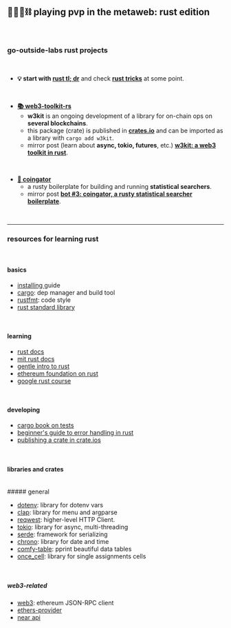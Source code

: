## 🥷🏻🎸⛓️ playing pvp in the metaweb: rust edition

<br>


### go-outside-labs rust projects

<br>

* **💡 start with [rust tl; dr](rust_tldr.md)** and check **[rust tricks](rust_tricks.md)** at some point.

<br>

* **[📚 web3-toolkit-rs](w3kit)**
    - **w3kit** is an ongoing development of a library for on-chain ops on **several blockchains**.
    - this package (crate) is published in **[crates.io](https://crates.io/crates/w3kit)** and can be imported as a library with `cargo add w3kit`.
    - mirror post (learn about **async, tokio, futures**, etc.) **[w3kit: a web3 toolkit in rust]()**.

<br>

* **[🤖 coingator](https://github.com/go-outside-labs/searcher-coingator-rs)**
    - a rusty boilerplate for building and running **statistical searchers**.
    - mirror post **[bot #3: coingator, a rusty statistical searcher boilerplate]()**.

<br>



----

### resources for learning rust

<br>

#### basics

* [installing ](https://web.mit.edu/rust-lang_v1.25/arch/amd64_ubuntu1404/share/doc/rust/html/book/second-edition/ch01-01-installation.html) guide
* [cargo](https://doc.rust-lang.org/cargo/): dep manager and build tool
* [rustfmt](https://github.com/rust-lang/rustfmt): code style
* [rust standard library](https://doc.rust-lang.org/std/index.html)

<br>

#### learning


* [rust docs](https://doc.rust-lang.org/stable/book/)
* [mit rust docs](https://web.mit.edu/rust-lang_v1.25/arch/amd64_ubuntu1404/share/doc/rust/html/book/index.html)
* [gentle intro to rust](https://stevedonovan.github.io/rust-gentle-intro/readme.html)
* [ethereum foundation on rust](https://ethereum.org/en/developers/docs/programming-languages/rust/)
* [google rust course](https://github.com/google/comprehensive-rust)


<br>


#### developing

* [cargo book on tests](https://doc.rust-lang.org/cargo/guide/tests.html)
* [beginner's guide to error handling in rust](https://www.sheshbabu.com/posts/rust-error-handling/)
* [publishing a crate in crate.ios](https://doc.rust-lang.org/cargo/reference/publishing.html)


<br>

#### libraries and crates

<br>
##### general

* [dotenv](https://crates.io/crates/dotenv): library for dotenv vars
* [clap](https://docs.rs/clap/latest/clap/): library for menu and argparse
* [reqwest](https://docs.rs/reqwest/latest/reqwest/): higher-level HTTP Client.
* [tokio](https://tokio.rs/tokio/tutorial/async): library for async, multi-threading
* [serde](https://serde.rs/): framework for serializing
* [chrono](https://docs.rs/chrono/latest/chrono/): library for date and time
* [comfy-table](https://crates.io/crates/comfy-table): pprint beautiful data tables
* [once_cell](https://crates.io/crates/once_cell): library for single assignments cells

<br>

##### web3-related

* [web3](https://crates.io/crates/web3): ethereum JSON-RPC client
* [ethers-provider](https://crates.io/crates/ethers-providers)
* [near api](https://crates.io/crates/near-api-tokio)



<br>

